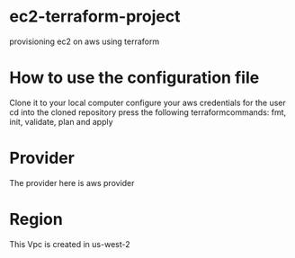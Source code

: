 # ec2-terraform-project
provisioning ec2 on aws using terraform
# How to use the configuration file
Clone it to your local computer
configure your aws credentials for the user 
cd into the cloned repository
press the following terraformcommands:
fmt, init, validate, plan and apply
# Provider
The provider here is aws provider
# Region
This Vpc is created in us-west-2 
